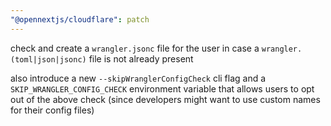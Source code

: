 ```yaml
---
"@opennextjs/cloudflare": patch
---
```


check and create a `wrangler.jsonc` file for the user in case a `wrangler.(toml|json|jsonc)` file is not already present

also introduce a new `--skipWranglerConfigCheck` cli flag and a `SKIP_WRANGLER_CONFIG_CHECK`
environment variable that allows users to opt out of the above check (since developers might
want to use custom names for their config files)
